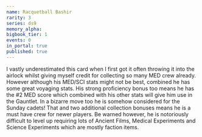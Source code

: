 ```yaml
---
name: Racquetball Bashir
rarity: 3
series: ds9
memory_alpha:
bigbook_tier: 1
events: 0
in_portal: true
published: true
---
```


I vastly underestimated this card when I first got it often throwing it into the airlock whilst giving myself credit for collecting so many MED crew already. However although his MED/SCI stats might not be best, combined he has some great voyaging stats. His strong proficiency bonus too means he has the #2 MED score which combined with his other stats will give him use in the Gauntlet. In a bizarre move too he is somehow considered for the Sunday cadets! That and two additional collection bonuses means he is a must have crew for newer players. Be warned however, he is notoriously difficult to level up requiring lots of Ancient Films, Medical Experiments and Science Experiments which are mostly faction items.
